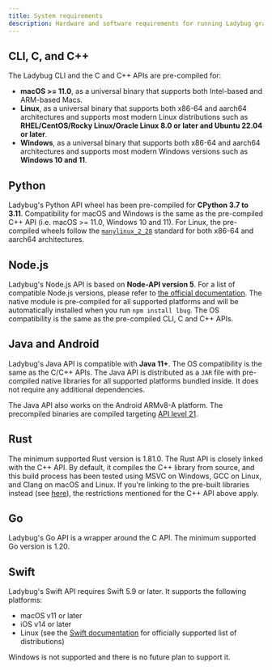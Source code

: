 ```yaml
---
title: System requirements
description: Hardware and software requirements for running Ladybug graph database including memory, CPU, and OS specifications.
---
```


## CLI, C, and C++

The Ladybug CLI and the C and C++ APIs are pre-compiled for:
- **macOS >= 11.0**, as a universal binary that supports both Intel-based and ARM-based Macs.
- **Linux**, as a universal binary that supports both x86-64 and aarch64 architectures and supports most modern Linux distributions such as **RHEL/CentOS/Rocky Linux/Oracle Linux 8.0 or later and Ubuntu 22.04 or later**.
- **Windows**, as a universal binary that supports both x86-64 and aarch64 architectures and supports most modern Windows versions such as **Windows 10 and 11**.

## Python

Ladybug's Python API wheel has been pre-compiled for **CPython 3.7 to 3.11**. Compatibility for macOS and Windows is
the same as the pre-compiled C++ API (i.e. macOS >= 11.0, Windows 10 and 11). For Linux, the pre-compiled wheels follow
the [`manylinux_2_28`](https://github.com/pypa/manylinux) standard for both x86-64 and aarch64 architectures.

## Node.js

Ladybug's Node.js API is based on **Node-API version 5**. For a list of compatible Node.js versions, please refer to [the official documentation](https://nodejs.org/api/n-api.html#node-api-version-matrix). The native module is pre-compiled for all supported platforms and will be automatically installed when you run `npm install lbug`. The OS compatibility is the same as the pre-compiled CLI, C and C++ APIs.

## Java and Android

Ladybug's Java API is compatible with **Java 11+**. The OS compatibility is the same as the C/C++ APIs.
The Java API is distributed as a `JAR` file with pre-compiled native libraries for all supported platforms bundled inside. It does not require any additional dependencies.

The Java API also works on the Android ARMv8-A platform. The precompiled binaries are compiled targeting [API level 21](https://developer.android.com/tools/releases/platforms). 


## Rust

The minimum supported Rust version is 1.81.0. The Rust API is closely linked with the C++ API. By default, it compiles the C++ library from source, and this build process has been tested using MSVC on Windows, GCC on Linux, and Clang on macOS and Linux. If you're linking to the pre-built libraries instead (see [here](https://docs.rs/lbug/latest/lbug/#building)), the restrictions mentioned for the C++ API above apply.

## Go

Ladybug's Go API is a wrapper around the C API. The minimum supported Go version is 1.20.

## Swift

Ladybug's Swift API requires Swift 5.9 or later. It supports the following platforms:
- macOS v11 or later
- iOS v14 or later
- Linux (see the [Swift documentation](https://www.swift.org/platform-support/) for officially supported list of distributions)

Windows is not supported and there is no future plan to support it. 

